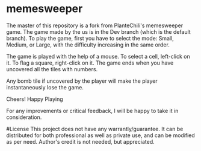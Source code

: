 # memesweeper

The master of this repository is a fork from PlanteChili's memesweeper game. The game made by the us is in the Dev branch (which is the default branch). To play the game, first you have to select the mode: Small, Medium, or Large, with the difficulty increasing in the same order.

The game is played with the help of a mouse. To select a cell, left-click on it. To flag a square, right-click on it. The game ends when you have uncovered all the tiles with numbers.

Any bomb tile if uncovered by the player will make the player instantaneously lose the game.

Cheers! Happy Playing

For any improvements or critical feedback, I will be happy to take it in consideration.

#License This project does not have any warrantly/guarantee. It can be distributed for both professional as well as private use, and can be modified as per need. Author's credit is not needed, but appreciated.
